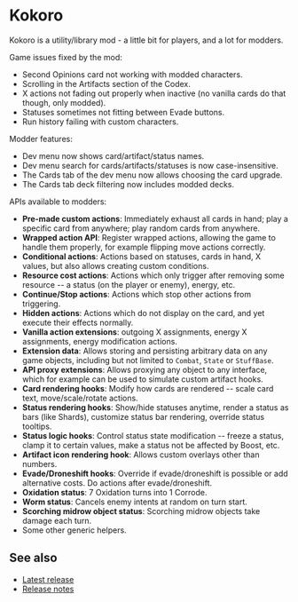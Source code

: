 # Kokoro

Kokoro is a utility/library mod - a little bit for players, and a lot for modders.

Game issues fixed by the mod:
* Second Opinions card not working with modded characters.
* Scrolling in the Artifacts section of the Codex.
* X actions not fading out properly when inactive (no vanilla cards do that though, only modded).
* Statuses sometimes not fitting between Evade buttons.
* Run history failing with custom characters.

Modder features:
* Dev menu now shows card/artifact/status names.
* Dev menu search for cards/artifacts/statuses is now case-insensitive.
* The Cards tab of the dev menu now allows choosing the card upgrade.
* The Cards tab deck filtering now includes modded decks.

APIs available to modders:
* **Pre-made custom actions**: Immediately exhaust all cards in hand; play a specific card from anywhere; play random cards from anywhere.
* **Wrapped action API**: Register wrapped actions, allowing the game to handle them properly, for example flipping move actions correctly.
* **Conditional actions**: Actions based on statuses, cards in hand, X values, but also allows creating custom conditions.
* **Resource cost actions**: Actions which only trigger after removing some resource -- a status (on the player or enemy), energy, etc.
* **Continue/Stop actions**: Actions which stop other actions from triggering.
* **Hidden actions**: Actions which do not display on the card, and yet execute their effects normally.
* **Vanilla action extensions**: outgoing X assignments, energy X assignments, energy modification actions.
* **Extension data**: Allows storing and persisting arbitrary data on any game objects, including but not limited to `Combat`, `State` or `StuffBase`.
* **API proxy extensions**: Allows proxying any object to any interface, which for example can be used to simulate custom artifact hooks.
* **Card rendering hooks**: Modify how cards are rendered -- scale card text, move/scale/rotate actions.
* **Status rendering hooks**: Show/hide statuses anytime, render a status as bars (like Shards), customize status bar rendering, override status tooltips.
* **Status logic hooks**: Control status state modification -- freeze a status, clamp it to certain values, make a status not be affected by Boost, etc.
* **Artifact icon rendering hook**: Allows custom overlays other than numbers.
* **Evade/Droneshift hooks**: Override if evade/droneshift is possible or add alternative costs. Do actions after evade/droneshift.
* **Oxidation status**: 7 Oxidation turns into 1 Corrode.
* **Worm status**: Cancels enemy intents at random on turn start.
* **Scorching midrow object status**: Scorching midrow objects take damage each turn.
* Some other generic helpers.

## See also
* [Latest release](https://github.com/Shockah/Cobalt-Core-Mods/releases/tag/release%2Fkokoro-1.3.0)
* [Release notes](release-notes.md)